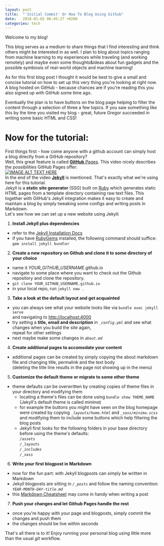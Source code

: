 ```yaml
---
layout: post
title:  "'Initial Commit' Or How To Blog Using Github"
date:   2018-01-02 06:45:27 +0200
categories: tech
---
```

Welcome to my blog!  

This blog serves as a medium to share things that I find interesting and think others might be interested in as well. 
I plan to blog about topics ranging from machine learning to my experiences while traveling (and working remotely) and 
maybe even some thoughts&ideas about fun gadgets and the possible symbiosis of real-world objects and machine learning!

As for this first blog post I thought it would be best to give a small and concise tutorial on how to set up this very thing you're 
looking at right now. A blog hosted on GitHub - because chances are if you're reading this you also signed up with GitHub some time ago.

Eventually the plan is to have buttons on the blog page helping to filter the content through a selection of three a few topics.
If you saw something like this by the time you visited my blog - great, future Gregor succeeded in writing some basic HTML and CSS!

# Now for the tutorial:
First things first - how come anyone with a github account can simply host a blog directly from a GitHub repository?  
Well, this great feature is called [**GitHub** Pages](https://pages.github.com). This video nicely describes the possibilities GitHub Pages offer:  
[![IMAGE ALT TEXT HERE](http://img.youtube.com/vi/2MsN8gpT6jY/0.jpg)](http://www.youtube.com/watch?v=2MsN8gpT6jY)  
In the end of the video [**Jekyll**](https://jekyllrb.com) is mentioned. That's exactly what we're using here for this tutorial.  
Jekyll is a **static site generator** (SSG) built on [Ruby](https://www.ruby-lang.org/en/downloads/) which generates static HTML pages
from a template directory containing raw text files. This together with GitHub's Jekyll integration makes it easy to create and maintain
a blog by simply tweaking some configs and writing posts in Markdown.  
Let's see how we can set up a new website using Jekyll:

1. **Install Jekyll plus dependencies**
* refer to the [Jekyll Installation Docs](https://jekyllrb.com/docs/installation/)
* if you have [RubyGems](https://rubygems.org/pages/download) installed, the following command should suffice:  
  `gem install jekyll bundler`  

2. **Create a new repository on Github and clone it to some directory of your choice**
* name it *YOUR_GITHUB_USERNAME*.github.io
* navigate to some place where you want to check out the Github repository and clone the repository.
* `git clone YOUR_GITHUB_USERNAME.github.io`
* in your local repo, run `jekyll new .`

3. **Take a look at the default layout and get acquainted**
* you can always see what your website looks like via `bundle exec jekyll serve`  
  and navigating to [http://localhost:4000](http://localhost:4000)
* try setting a **title, email and description** in *`_config.yml`* and see what changes when you build the site again,  
  repeat for other settings
* next maybe make some changes in *`about.md`*

4. **Create additional pages to accomodate your content**
* additional pages can be created by simply copying the about markdown file and changing title, permalink and the text body  
  (deleting the title line results in the page not showing up in the menu) 

5. **Customize the default theme or migrate to some other theme**
* theme defaults can be overwritten by creating copies of theme files in your directory and modifying them
  * locating a theme's files can be done using `bundle show THEME_NAME`  
	(Jekyll's default theme is called *minima*)
  * for example the buttons you might have seen on the blog homepage were created by copying *`_layouts/home.html`* and *`_sass/minima.scss`*
  and modifying them to include some buttons which help filtering the blog posts
  * Jekyll first looks for the following folders in your base directory before using the theme's defaults:  
  *`/assets`*  
  *`/_layouts`*  
  *`/_includes`*  
  *`/_sass`*  

6. **Write your first blogpost in Markdown**
* now for the fun part: with Jekyll blogposts can simply be written in Markdown
* Jekyll blogposts are sitting in *`/_posts`* and follow the naming convention:  
	*`YEAR-MONTH-DAY-title.md`*  
* this [Markdown Cheatsheet](https://github.com/adam-p/markdown-here/wiki/Markdown-Cheatsheet) may come in handy when writing a post  

7. **Push your changes and let Github Pages handle the rest**
* once you're happy with your page and blogposts, simply commit the changes and push them 
* the changes should be live within seconds  

That's all there is to it! Enjoy running your personal blog using little more than the usual *git* workflow.






[jekyll-docs]: http://jekyllrb.com/docs/home
[jekyll-gh]:   https://github.com/jekyll/jekyll
[jekyll-talk]: https://talk.jekyllrb.com/
